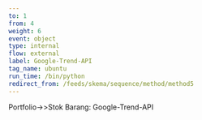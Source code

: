 ```yaml
---
to: 1
from: 4
weight: 6
event: object
type: internal
flow: external
label: Google-Trend-API
tag_name: ubuntu
run_time: /bin/python
redirect_from: /feeds/skema/sequence/method/method5
---
```

Portfolio->>Stok Barang: Google-Trend-API
